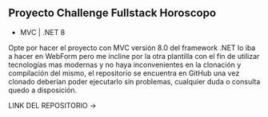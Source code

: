 ﻿## Proyecto Challenge Fullstack Horoscopo

- MVC | .NET 8

Opte por hacer el proyecto con MVC versión 8.0 del framework .NET lo iba a hacer en WebForm
pero me incline por la otra plantilla con el fin de utilizar tecnologías mas modernas y no haya
inconvenientes en la clonación y compilación del mismo, el repositorio se encuentra en GitHub
una vez clonado deberían poder ejecutarlo sin problemas, cualquier duda o consulta quedo a disposición.

LINK DEL REPOSITORIO -> 
